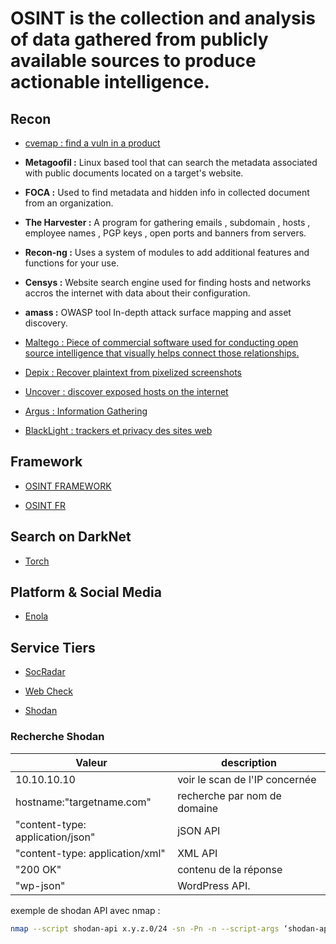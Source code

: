 # OSINT is the collection and analysis of data gathered from publicly available sources to produce actionable intelligence. 

## Recon

* [cvemap : find a vuln in a product](https://github.com/projectdiscovery/cvemap)

* **Metagoofil :** Linux based tool that can search the metadata associated with public documents located on a target's website.

* **FOCA :** Used to find metadata and hidden info in collected document from an organization.

* **The Harvester :** A program for gathering emails , subdomain , hosts , employee names , PGP keys , open ports and banners from servers.

* **Recon-ng :** Uses a system of modules to add additional features and functions for your use. 

* **Censys :** Website search engine used for finding hosts and networks accros the internet with data about their configuration.

* **amass :** OWASP tool In-depth attack surface mapping and asset discovery.

* [Maltego : Piece of commercial software used for conducting open source intelligence that visually helps connect those relationships.](https://www.maltego.com/)

* [Depix : Recover plaintext from pixelized screenshots](https://github.com/spipm/Depix)

* [Uncover : discover exposed hosts on the internet](https://github.com/projectdiscovery/uncover)

* [Argus : Information Gathering](https://github.com/jasonxtn/Argus)

* [BlackLight : trackers et privacy des sites web](https://themarkup.org/blacklight)

## Framework

* [OSINT FRAMEWORK](https://osintframework.com/)

* [OSINT FR](https://osintfr.com/fr/outils/)

## Search on DarkNet

* [Torch](https://torchsearch.wordpress.com/)

## Platform & Social Media

* [Enola](https://github.com/TheYahya/enola)

## Service Tiers

* [SocRadar](https://socradar.io/)

* [Web Check](https://web-check.xyz/)

* [Shodan](https://www.shodan.io/)

### Recherche Shodan

| Valeur | description |
|--------|-------------|
|10.10.10.10 | voir le scan de l'IP concernée |
|hostname:"targetname.com" | recherche par nom de domaine |
|"content-type: application/json" | jSON API |
|"content-type: application/xml" | XML API |
|"200 OK" | contenu de la réponse |
|"wp-json" | WordPress API. |

exemple de shodan API avec nmap : 

```bash
nmap --script shodan-api x.y.z.0/24 -sn -Pn -n --script-args ‘shodan-api.outfile=patato.csv,shodan-apikey=SHODANAPIKEY’
```
